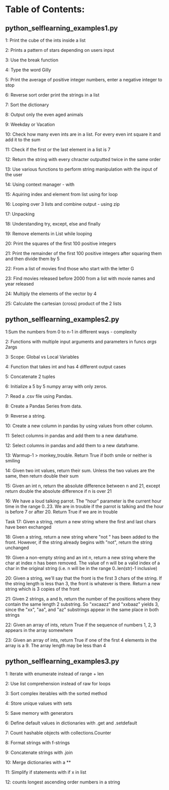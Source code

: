 # Table of Contents: 



## python_selflearning_examples1.py 

1: Print the cube of the ints inside a list
  
2: Prints a pattern of stars depending on users input

3: Use the break function

4: Type the word Gilly  

5: Print the average of positive integer numbers, enter a negative integer to stop  

6: Reverse sort order print the strings in a list 

7: Sort the dictionary  

8: Output only the even aged animals  

9: Weekday or Vacation  

10: Check how many even ints are in a list. For every even int square it and add it to the sum  

11: Check if the first or the last element in a list is 7  

12: Return the string with every chracter outputted twice in the same order  

13: Use various functions to perform string manipulation with the input of the user
 
14: Using context manager - with  

15: Aquiring index and element from list using for loop  

16: Looping over 3 lists and combine output - using zip  

17: Unpacking  

18: Understanding try, except, else and finally  

19: Remove elements in List while looping

20: Print the squares of the first 100 positive integers

21: Print the remainder of the first 100 positive integers after squaring them and then
divide them by 5

22: From a list of movies find those who start with the letter G

23: Find movies released before 2000 from a list with movie names and year released

24: Multiply the elements of the vector by 4

25: Calculate the cartesian (cross) product of the 2 lists



## python_selflearning_examples2.py 

1:Sum the numbers from 0 to n-1 in different ways - complexity  

2: Functions with multiple input arguments and parameters in funcs *args 2*args  

3: Scope: Global vs Local Variables   

4: Function that takes int and has 4 different output cases

5: Concatenate 2 tuples

6: Initialize a 5 by 5 numpy array with only zeros.

7: Read a .csv file using Pandas.

8: Create a Pandas Series from data.

9: Reverse a string.

10: Create a new column in pandas by using values from other column.

11: Select columns in pandas and add them to a new dataframe.

12: Select columns in pandas and add them to a new dataframe.

13: Warmup-1 > monkey_trouble. Return True if both smile or neither is smiling

14: Given two int values, return their sum. Unless the two values are the same, then return double their sum

15: Given an int n, return the absolute difference between n and 21, except return double the absolute difference if n is over 21

16: We have a loud talking parrot. The "hour" parameter is the current hour time in the range 0..23. 
We are in trouble if the parrot is talking and the hour is before 7 or after 20. Return True if we are in trouble

Task 17: Given a string, return a new string where the first and last chars have been exchanged
  
18: Given a string, return a new string where "not " has been added to the front. 
However, if the string already begins with "not", return the string unchanged

19: Given a non-empty string and an int n, return a new string where the char at index n has been removed. 
The value of n will be a valid index of a char in the original string (i.e. n will be in the range 0..len(str)-1 inclusive)

20: Given a string, we'll say that the front is the first 3 chars of the string. 
If the string length is less than 3, the front is whatever is there. Return a new string which is 3 copies of the front

21: Given 2 strings, a and b, return the number of the positions where they contain the same length 2 substring. 
So "xxcaazz" and "xxbaaz" yields 3, since the "xx", "aa", and "az" substrings appear in the same place in both strings

22: Given an array of ints, return True if the sequence of numbers 1, 2, 3 appears in the array somewhere

23: Given an array of ints, return True if one of the first 4 elements in the array is a 9. 
The array length may be less than 4



## python_selflearning_examples3.py 

1: Iterate with enumerate instead of range + len

2: Use list comprehension instead  of raw for loops

3: Sort complex iterables with the sorted method

4: Store unique values with sets

5: Save memory with generators 

6: Define default values in dictionaries with .get and .setdefault

7: Count hashable objects with collections.Counter

8: Format strings with f-strings

9: Concatenate strings with .join

10: Merge dictionaries with a **

11: Simplify if statements with if x in list 

12: counts longest ascending order numbers in a string
